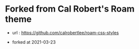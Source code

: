 # Forked from Cal Robert's Roam theme 

* url : https://github.com/calrobertlee/roam-css-styles

* forked at 2021-03-23